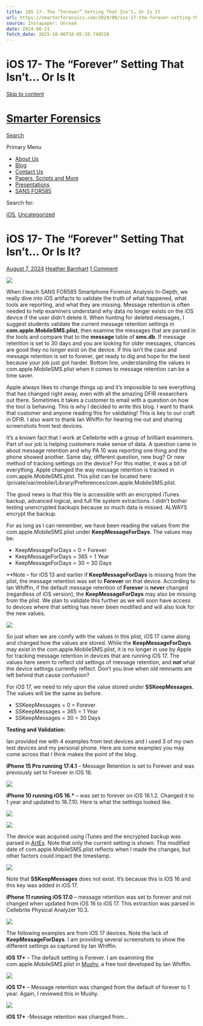```yaml
---
title: iOS 17- The “Forever” Setting That Isn’t… Or Is It
url: https://smarterforensics.com/2024/08/ios-17-the-forever-setting-that-isnt-or-is-it/
source: Instapaper: Unread
date: 2024-08-21
fetch_date: 2025-10-06T18:05:26.740520
---
```


# iOS 17- The “Forever” Setting That Isn’t… Or Is It

[Skip to content](#content)

# [Smarter Forensics](https://smarterforensics.com/)

[Search](#search-container)

Primary Menu

* [About Us](https://smarterforensics.com/)
* [Blog](https://smarterforensics.com/blog/)
* [Contact Us](https://smarterforensics.com/contact-us/)
* [Papers, Scripts and More](https://smarterforensics.com/reading-room/)
* [Presentations](https://smarterforensics.com/presentations/)
* [SANS FOR585](https://smarterforensics.com/for585/)

Search for:

[iOS](https://smarterforensics.com/category/ios/), [Uncategorized](https://smarterforensics.com/category/uncategorized/)

# iOS 17- The “Forever” Setting That Isn’t… Or Is It?

[August 7, 2024](https://smarterforensics.com/2024/08/ios-17-the-forever-setting-that-isnt-or-is-it/) [Heather Barnhart](https://smarterforensics.com/author/heather/) [1 Comment](https://smarterforensics.com/2024/08/ios-17-the-forever-setting-that-isnt-or-is-it/#comments)

[![](https://smarterforensics.com/wp-content/uploads/2024/08/DALL·E-2024-08-07-21.28.49-A-sleek-iPhone-screen-displaying-the-iOS-17-home-screen.-In-the-foreground-the-word-Forever-appears-in-bold-letters-but-it-is-breaking-into-pieces.webp)](https://smarterforensics.com/wp-content/uploads/2024/08/DALL%C2%B7E-2024-08-07-21.28.49-A-sleek-iPhone-screen-displaying-the-iOS-17-home-screen.-In-the-foreground-the-word-Forever-appears-in-bold-letters-but-it-is-breaking-into-pieces.webp)

When I teach SANS FOR585 Smartphone Forensic Analysis In-Depth, we really dive into iOS artifacts to validate the truth of what happened, what tools are reporting, and what they are missing. Message retention is often needed to help examiners understand why data no longer exists on the iOS device if the user didn’t delete it. When hunting for deleted messages, I suggest students validate the current message retention settings in **com.apple.MobileSMS.plist**, then examine the messages that are parsed in the tools and compare that to the **message** table of **sms.db**. If message retention is set to 30 days and you are looking for older messages, chances are good they no longer exist on the device. If this isn’t the case and message retention is set to forever, get ready to dig and hope for the best because your job just got harder. Bottom line, understanding the values in com.apple.MobileSMS.plist when it comes to message retention can be a time saver.

Apple always likes to change things up and it’s impossible to see everything that has changed right away, even with all the amazing DFIR researchers out there. Sometimes it takes a customer to email with a question on how the tool is behaving. This is why I decided to write this blog. I want to thank that customer and anyone reading this for validating! This is key to our craft in DFIR. I also want to thank Ian Whiffin for hearing me out and sharing screenshots from test devices.

It’s a known fact that I work at Cellebrite with a group of brilliant examiners. Part of our job is helping customers make sense of data. A question came in about message retention and why PA 10 was reporting one thing and the phone showed another. Same day, different question, new bug? Or new method of tracking settings on the device? For this matter, it was a bit of everything. Apple changed the way message retention is tracked in com.apple.MobileSMS.plist. This plist can be located here: /private/var/mobile/Library/Preferences/com.apple.MobileSMS.plist.

The good news is that this file is accessible with an encrypted iTunes backup, advanced logical, and full file system extractions. I didn’t bother testing unencrypted backups because so much data is missed. ALWAYS encrypt the backup.

For as long as I can remember, we have been reading the values from the com.apple.MobileSMS.plist under **KeepMessageForDays**. The values may be:

* KeepMessageForDays = 0 = Forever
* KeepMessageForDays = 365 = 1 Year
* KeepMessageForDays = 30 = 30 Days

\*\*Note – for iOS 13 and earlier if **KeepMessageForDays** is missing from the plist, the message retention was set to **Forever** on that device. According to Ian Whiffin, if the default message retention of **Forever** is ***never*** changed (regardless of iOS version), the **KeepMessageForDays** may also be missing from the plist. We plan to validate this further as we will soon have access to devices where that setting has never been modified and will also look for the new values.

[![](https://smarterforensics.com/wp-content/uploads/2024/08/memere-1.jpg)](https://smarterforensics.com/wp-content/uploads/2024/08/memere-1.jpg)

So just when we are comfy with the values in this plist, iOS 17 came along and changed how the values are stored. While the **KeepMessageForDays** may exist in the com.apple.MobileSMS.plist, it is no longer in use by Apple for tracking message retention in devices that are running iOS 17. The values here seem to reflect old settings of message retention, and ***not*** what the device settings currently reflect. Don’t you love when old remnants are left behind that cause confusion?

For iOS 17, we need to rely upon the value stored under **SSKeepMessages.** The values will be the same as before.

* SSKeepMessages = 0 = Forever
* SSKeepMessages = 365 = 1 Year
* SSKeepMessages = 30 = 30 Days

**Testing and Validation:**

Ian provided me with 4 examples from test devices and I used 3 of my own test devices and my personal phone. Here are some examples you may come across that I think makes the point of the blog.

**iPhone 15 Pro running 17.4.1** – Message Retention is set to Forever and was previously set to Forever in iOS 16.

[![](https://smarterforensics.com/wp-content/uploads/2024/08/Heather_iPhone.jpg)](https://smarterforensics.com/wp-content/uploads/2024/08/Heather_iPhone.jpg)

**iPhone 10 running iOS 16.\*** – was set to forever on iOS 16.1.2. Changed it to 1 year and updated to 16.7.10. Here is what the settings looked like.

[![](https://smarterforensics.com/wp-content/uploads/2024/08/phone-settings-473x1024.jpg)](https://smarterforensics.com/wp-content/uploads/2024/08/phone-settings.jpg)

[![](https://smarterforensics.com/wp-content/uploads/2024/08/1year-settings-473x1024.jpg)](https://smarterforensics.com/wp-content/uploads/2024/08/1year-settings.jpg)

The device was acquired using iTunes and the encrypted backup was parsed in [ArtEx](https://www.doubleblak.com/app.php?id=ArtEx2). Note that only the current setting is shown. The modified date of com.apple.MobileSMS.plist reflects when I made the changes, but other factors could impact the timestamp.

[![](https://smarterforensics.com/wp-content/uploads/2024/08/iOS16.jpg)](https://smarterforensics.com/wp-content/uploads/2024/08/iOS16.jpg)

Note that **SSKeepMessages** does not exist. It’s because this is iOS 16 and this key was added in iOS 17.

**iPhone 11 running iOS 17.0** – message retention was set to forever and not changed when updated from iOS 16 to iOS 17. This extraction was parsed in Cellebrite Physical Analyzer 10.3.

[![](https://smarterforensics.com/wp-content/uploads/2024/08/ios17_forever-forever-949x1024.jpg)](https://smarterforensics.com/wp-content/uploads/2024/08/ios17_forever-forever.jpg)

The following examples are from iOS 17 devices. Note the lack of **KeepMessageForDays**. I am providing several screenshots to show the different settings as captured by Ian Whiffin.

**iOS 17+** – The default setting is Forever. I am examining the com.apple.MobileSMS.plist in [Mushy](https://doubleblak.com/app.php?id=Mushy), a free tool developed by Ian Whiffin.

[![](https://smarterforensics.com/wp-content/uploads/2024/08/default.jpg)](https://smarterforensics.com/wp-content/uploads/2024/08/default.jpg)

**iOS 17+** – Message retention was changed from the default of forever to 1 year. Again, I reviewed this in Mushy.

[![](https://smarterforensics.com/wp-content/uploads/2024/08/1year_mushy.jpg)](https://smarterforensics.com/wp-content/uploads/2024/08/1year_mushy.jpg)

**iOS 17+** -Message retention was changed from...